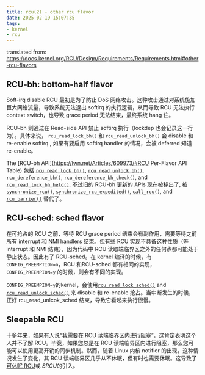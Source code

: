 ```yaml
---
title: rcu(2) - other rcu flavor
date: 2025-02-19 15:07:35
tags:
- kernel
- rcu
---
```


translated from: https://docs.kernel.org/RCU/Design/Requirements/Requirements.html#other-rcu-flavors

## RCU-bh: bottom-half flavor

Soft-irq disable RCU 最初是为了防止 DoS 网络攻击。这种攻击通过对系统施加巨大网络流量，导致系统无法退出 softirq 的执行逻辑，从而导致 RCU 无法执行 context switch，也导致 grace period 无法结束，最终系统 hang 住。

RCU-bh 则通过在 Read-side API 禁止 softirq 执行（lockdep 也会记录这一行为）。具体来说， `rcu_read_lock_bh()` 和 `rcu_read_unlock_bh()` 会 disable 和 re-enable softirq , 如果有要启用 softirq handler 的情况，会被 deferred 知道 re-enable。

The [RCU-bh API](https://lwn.net/Articles/609973/#RCU Per-Flavor API Table) 包括 [`rcu_read_lock_bh()`](https://docs.kernel.org/core-api/kernel-api.html#c.rcu_read_lock_bh), [`rcu_read_unlock_bh()`](https://docs.kernel.org/core-api/kernel-api.html#c.rcu_read_unlock_bh), [`rcu_dereference_bh()`](https://docs.kernel.org/core-api/kernel-api.html#c.rcu_dereference_bh), [`rcu_dereference_bh_check()`](https://docs.kernel.org/core-api/kernel-api.html#c.rcu_dereference_bh_check), and [`rcu_read_lock_bh_held()`](https://docs.kernel.org/core-api/kernel-api.html#c.rcu_read_lock_bh_held). 不过旧的 RCU-bh 更新的 APIs 现在被移出了, 被 [`synchronize_rcu()`](https://docs.kernel.org/core-api/kernel-api.html#c.synchronize_rcu), [`synchronize_rcu_expedited()`](https://docs.kernel.org/core-api/kernel-api.html#c.synchronize_rcu_expedited), [`call_rcu()`](https://docs.kernel.org/core-api/kernel-api.html#c.call_rcu), and [`rcu_barrier()`](https://docs.kernel.org/core-api/kernel-api.html#c.rcu_barrier) 替代了。

## RCU-sched: sched flavor

在可抢占的 RCU 之前，等待 RCU grace period 结束会有副作用，需要等待之前所有 interrupt 和 NMI handlers 结束。但有些 RCU 实现不具备这种性质（等 interrupt 和 NMI 结束），因为代码中 RCU 读取端临界区之外的任何点都可能处于静止状态。因此有了 RCU-sched。在 kernel 编译的时候，有 `CONFIG_PREEMPTION=n`，RCU 和RCU-sched 都有相同的实现，`CONFIG_PREEMPION=y` 的时候，则会有不同的实现。

`CONFIG_PREEMPION=y`的kernel，会使用[`rcu_read_lock_sched()`](https://docs.kernel.org/core-api/kernel-api.html#c.rcu_read_lock_sched) and [`rcu_read_unlock_sched()`](https://docs.kernel.org/core-api/kernel-api.html#c.rcu_read_unlock_sched) 来 disable 和 re-enable 抢占。当中断发生的时候，正好 rcu_read_unlcok_sched 结束，导致它看起来执行很慢。

## Sleepable RCU

十多年来，如果有人说“我需要在 RCU 读端临界区内进行阻塞”，这肯定表明这个人并不了解 RCU。毕竟，如果您总是在 RCU 读端临界区内进行阻塞，那么您可能可以使用更高开销的同步机制。然而，随着 Linux 内核 notifier 的出现，这种情况发生了变化，其 RCU 读端临界区几乎从不休眠，但有时也需要休眠。这导致了[可休眠 RCU](https://lwn.net/Articles/202847/)或 *SRCU*的引入。
